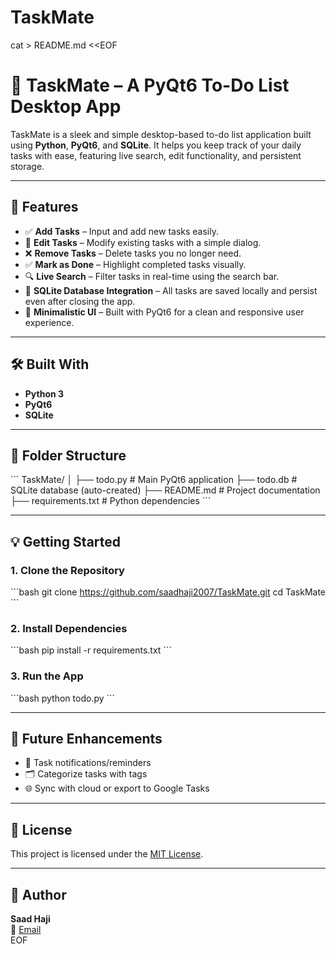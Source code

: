 # TaskMate
cat > README.md <<EOF
# 📝 TaskMate – A PyQt6 To-Do List Desktop App

TaskMate is a sleek and simple desktop-based to-do list application built using **Python**, **PyQt6**, and **SQLite**. It helps you keep track of your daily tasks with ease, featuring live search, edit functionality, and persistent storage.

---

## 🚀 Features

- ✅ **Add Tasks** – Input and add new tasks easily.
- 📝 **Edit Tasks** – Modify existing tasks with a simple dialog.
- ❌ **Remove Tasks** – Delete tasks you no longer need.
- ✅ **Mark as Done** – Highlight completed tasks visually.
- 🔍 **Live Search** – Filter tasks in real-time using the search bar.
- 💾 **SQLite Database Integration** – All tasks are saved locally and persist even after closing the app.
- 🎯 **Minimalistic UI** – Built with PyQt6 for a clean and responsive user experience.

---

## 🛠️ Built With

- **Python 3**
- **PyQt6**
- **SQLite**

---

## 📂 Folder Structure

\`\`\`
TaskMate/
│
├── todo.py               # Main PyQt6 application
├── todo.db               # SQLite database (auto-created)
├── README.md             # Project documentation
├── requirements.txt      # Python dependencies
\`\`\`

---

## 💡 Getting Started

### 1. Clone the Repository

\`\`\`bash
git clone https://github.com/saadhaji2007/TaskMate.git
cd TaskMate
\`\`\`

### 2. Install Dependencies

\`\`\`bash
pip install -r requirements.txt
\`\`\`

### 3. Run the App

\`\`\`bash
python todo.py
\`\`\`

---

## 📌 Future Enhancements

- 🔔 Task notifications/reminders
- 🗂️ Categorize tasks with tags
- 🌐 Sync with cloud or export to Google Tasks

---

## 📜 License

This project is licensed under the [MIT License](./LICENSE).

---

## 🙌 Author

**Saad Haji**  
📧 [Email](hajisaad029@gmail.com)  
EOF
